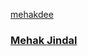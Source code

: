 <a class="card" href="#">
<div class="card__background"></div>
<div class="card__content">
    <p class="card__category">mehakdee</p>
    <h3 class="card__heading">Mehak Jindal</h3>
</div>
</a>
